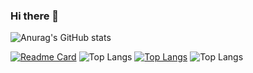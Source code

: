 ### Hi there 👋
![Anurag's GitHub stats](https://github-readme-stats.vercel.app/api?username=kwaksh2319&show_icons=false&theme=radical)

[![Readme Card](https://github-readme-stats.vercel.app/api/pin/?username=kwaksh2319&repo=WebDemoBackEnd)]([https://github.com/kwaksh2319/WebDemoBackEnd])
![Top Langs](https://github-readme-stats.vercel.app/api/top-langs/?username=kwaksh2319&size_weight=0.5&count_weight=0.5)
[![Top Langs](https://github-readme-stats.vercel.app/api/top-langs/?username=kwaksh2319)](https://github.com/kwaksh2319/WebDemoBackEnd)
![Top Langs](https://github-readme-stats.vercel.app/api/top-langs/?username=kwaksh2319&hide_progress=true)
<!--
**kwaksh2319/kwaksh2319** is a ✨ _special_ ✨ repository because its `README.md` (this file) appears on your GitHub profile.

Here are some ideas to get you started:

- 🔭 I’m currently working on ...
- 🌱 I’m currently learning ...
- 👯 I’m looking to collaborate on ...
- 🤔 I’m looking for help with ...
- 💬 Ask me about ...
- 📫 How to reach me: ...
- 😄 Pronouns: ...
- ⚡ Fun fact: ...
-->
